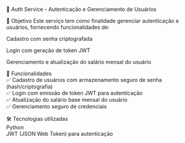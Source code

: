 📌 Auth Service - Autenticação e Gerenciamento de Usuários

🎯 Objetivo
Este serviço tem como finalidade gerenciar autenticação e usuários, fornecendo funcionalidades de:

Cadastro com senha criptografada

Login com geração de token JWT

Gerenciamento e atualização do salário mensal do usuário

🚀 Funcionalidades
<br>
✅ Cadastro de usuários com armazenamento seguro de senha (hash/criptografia)
<br>
✅ Login com emissão de token JWT para autenticação
<br>
✅ Atualização do salário base mensal do usuário
<br>
✅ Gerenciamento seguro de credenciais

🛠️ Tecnologias utilizadas
<br>
Python
<br>
JWT (JSON Web Token) para autenticação
